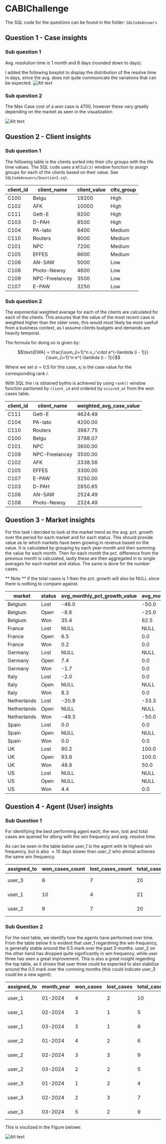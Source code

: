 # CABIChallenge

The SQL code for the questions can be found in the folder: ``SQLCodeAnswers``

 ## Question 1 - Case insights

 ### Sub question 1 
 Avg. resolution time is 1 month and 8 days (rounded down to days). 

 I added the following boxplot to display the distribution of the resolve time in days, since the avg. does not quite communicate the variations that can be expected. 
 ![Alt text](Figures/CloseTimeDist.png)

 ### Sub question 2 
 The Max Case cost of a won case is 4700, however these vary greatly depending on the market as seen in the visualization

 ![Alt text](Figures/MaxCaseVal.png)

## Question 2 - Client insights

### Sub question 1
The following table is the clients sorted into their cltv groups with the life time values. The SQL code uses a ``NTILE(3)`` window function to assign groups for each of the clients based on their value. See ``SQLCodeAnswers/Question3.sql``. 
 
|client_id|client_name   |client_value|cltv_group|
|---------|--------------|------------|----------|
|C100     |Belgu         |19200       |High      |
|C102     |AFK           |10000       |High      |
|C111     |Gett-E        |9200        |High      |
|C103     |D-PAH         |8500        |High      |
|C104     |PA-tato       |8400        |Medium    |
|C110     |Routers       |8000        |Medium    |
|C101     |NPC           |7200        |Medium    |
|C105     |EFFES         |6600        |Medium    |
|C106     |AN-SAW        |5000        |Low       |
|C108     |Photo-Newsy   |4600        |Low       |
|C109     |NPC-Freelancey|3500        |Low       |
|C107     |E-PAW         |3250        |Low       |

 
 ### Sub question 2
 The exponential weighted average for each of the clients are calculated for each of the clients. This ensures that the value of the most recent case is weighted higher than the older ones, this would most likely be more usefull from a business context, as I assume clients budgets and demands are heavily temporal. 
 
The formula for doing so is given by: 
 
$$\text{EWA} = \frac{\sum_{i=1}^n x_i \cdot e^{-\lambda (i - 1)}}{\sum_{i=1}^n e^{-\lambda (i - 1)}}$$

Where we set $\alpha=0.5$ for this case, $x_i$ is the case value for the corresponding rank $i$.

With SQL the i is obtained bythis is achieved by using ``rank()`` window function partioned by ``client_id`` and ordered by ``occured_at`` from the won cases table. 

|client_id|client_name   |weighted_avg_case_value|
|---------|--------------|-----------------------|
|C111     |Gett-E        |4624.49                |
|C104     |PA-tato       |4200.00                |
|C110     |Routers       |3987.75                |
|C100     |Belgu         |3788.07                |
|C101     |NPC           |3600.00                |
|C109     |NPC-Freelancey|3500.00                |
|C102     |AFK           |3338.56                |
|C105     |EFFES         |3300.00                |
|C107     |E-PAW         |3250.00                |
|C103     |D-PAH         |2850.65                |
|C106     |AN-SAW        |2524.49                |
|C108     |Photo-Newsy   |2324.49                |

## Question 3 - Market insights
For this task I decided to look at the market trend as the avg. pct. growth over the period for each market and for each status. This should provide value as to which markets have been growing in revenue based on the value. It is calculated by grouping by each year-month and then summing the value for each month. Then for each month the pct. difference from the previous month is calculated, lastly these are then aggregated in to single averages for each market and status. The same is done for the number cases. 

** Note ** if the total cases is 1 then the pct. growth will also be NULL since there is nothing to compare against. 

|market     |status|avg_monthly_pct_growth_value|avg_monthly_pct_growth_count|total_cases|
|-----------|------|----------------------------|----------------------------|-----------|
|Belgium    |Lost  |-46.0                       |-50.0                       |3          |
|Belgium    |Open  |-8.6                        |-25.0                       |4          |
|Belgium    |Won   |35.4                        |62.5                        |8          |
|France     |Lost  |NULL                        |NULL                        |1          |
|France     |Open  |6.5                         |0.0                         |2          |
|France     |Won   |0.2                         |0.0                         |3          |
|Germany    |Lost  |NULL                        |NULL                        |1          |
|Germany    |Open  |7.4                         |0.0                         |2          |
|Germany    |Won   |-1.7                        |0.0                         |3          |
|Italy      |Lost  |-2.0                        |0.0                         |2          |
|Italy      |Open  |NULL                        |NULL                        |1          |
|Italy      |Won   |8.3                         |0.0                         |2          |
|Netherlands|Lost  |-20.9                       |-33.3                       |5          |
|Netherlands|Open  |NULL                        |NULL                        |2          |
|Netherlands|Won   |-49.3                       |-50.0                       |3          |
|Spain      |Lost  |0.0                         |0.0                         |2          |
|Spain      |Open  |NULL                        |NULL                        |1          |
|Spain      |Won   |0.0                         |0.0                         |2          |
|UK         |Lost  |90.2                        |100.0                       |3          |
|UK         |Open  |93.8                        |100.0                       |3          |
|UK         |Won   |48.9                        |50.0                        |4          |
|US         |Lost  |NULL                        |NULL                        |1          |
|US         |Open  |NULL                        |NULL                        |1          |
|US         |Won   |4.4                         |0.0                         |2          |


## Question 4 - Agent (User) insights

### Sub Question 1
For identifying the best performing agent each, the won, lost and total cases are queried for allong with the win frequency and avg. resolve time. 

As can be seen in the table below user_1 is the agent with te highest win frequency, but is also $\approx 10$ days slower than user_2 who almost achieves the same win frequency.  

|assigned_to|won_cases_count|lost_cases_count|total_cases_count|win_frequency|avg_resolve_time             |
|-----------|---------------|----------------|-----------------|-------------|-----------------------------|
|user_3     |8              |7               |20               |0.40         |1 mon 6 days 10:49:04.674261 |
|user_1     |10             |4               |21               |0.48         |1 mon 14 days 14:13:19.001284|
|user_2     |9              |7               |20               |0.45         |1 mon 4 days 14:44:58.105442 |


### Sub Question 2
For the next table, we identify how the agents have performed over time. From the table below it is evident that user_1 regardning the win frequency, is generally stable around the 0.5 mark over the past 3 months. user_2 on the other hand has dropped quite significantly in win frequency, while user three has seen a great improvement. This is also a great insight regarding the top table, as it shows that user three could be expected to also stabilize around the 0.5 mark over the comming months (this could indicate user_3 could be a new agent).

|assigned_to|month_year|won_cases|lost_cases|total_cases|win_frequency|avg_resolve_time             |
|-----------|----------|---------|----------|-----------|-------------|-----------------------------|
|user_1     |01-2024   |4        |2         |10         |0.40         |1 mon 15 days 23:29:09.16925 |
|user_1     |02-2024   |3        |1         |5          |0.60         |1 mon 27 days 19:15:06.698532|
|user_1     |03-2024   |3        |1         |6          |0.50         |29 days 07:17:46.052087      |
|user_2     |01-2024   |4        |2         |6          |0.67         |1 mon 10 days 08:47:56.734037|
|user_2     |02-2024   |3        |3         |9          |0.33         |1 mon 1 day 22:46:39.098072  |
|user_2     |03-2024   |2        |2         |5          |0.40         |29 days 23:37:58.673606      |
|user_3     |01-2024   |1        |2         |4          |0.25         |1 mon 2 days 19:03:17.708152 |
|user_3     |02-2024   |2        |3         |7          |0.29         |1 mon 13 days 12:20:44.622802|
|user_3     |03-2024   |5        |2         |9          |0.56         |1 mon 2 days 23:20:21.982207 |

This is visulized in the Figure belowe: 

 ![Alt text](Figures/AgentPlot.png)








 
